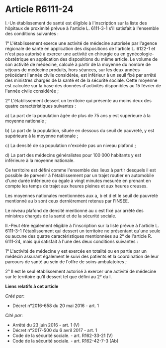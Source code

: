 # Article R6111-24

I.-Un établissement de santé est éligible à l'inscription sur la liste des hôpitaux de proximité prévue à l'article L.
6111-3-1 s'il satisfait à l'ensemble des conditions suivantes : 

1° L'établissement exerce une activité de médecine autorisée par l'agence régionale de santé en application des dispositions
de l'article L. 6122-1 et n'est pas autorisé à exercer une activité en chirurgie ou en gynécologie-obstétrique en application
des dispositions du même article. Le volume de son activité de médecine, calculé à partir de la moyenne du nombre de séjours
de médecine produits, hors séances, sur les deux années précédant l'année civile considérée, est inférieur à un seuil fixé
par arrêté des ministres chargés de la santé et de la sécurité sociale. Cette moyenne est calculée sur la base des données
d'activités disponibles au 15 février de l'année civile considérée ; 

2° L'établissement dessert un territoire qui présente au moins deux des quatre caractéristiques suivantes : 

a) La part de la population âgée de plus de 75 ans y est supérieure à la moyenne nationale ; 

b) La part de la population, située en dessous du seuil de pauvreté, y est supérieure à la moyenne nationale ; 

c) La densité de sa population n'excède pas un niveau plafond ; 

d) La part des médecins généralistes pour 100 000 habitants y est inférieure à la moyenne nationale. 

Ce territoire est défini comme l'ensemble des lieux à partir desquels il est possible de parvenir à l'établissement par un
trajet routier en automobile d'une durée inférieure ou égale à vingt minutes mesurée en prenant en compte les temps de trajet
aux heures pleines et aux heures creuses. 

Les moyennes nationales mentionnées aux a, b et d et le seuil de pauvreté mentionné au b sont ceux dernièrement retenus par
l'INSEE. 

Le niveau plafond de densité mentionné au c est fixé par arrêté des ministres chargés de la santé et de la sécurité sociale. 

II.-Peut être également éligible à l'inscription sur la liste prévue à l'article L. 6111-3-1 l'établissement qui dessert un
territoire ne présentant qu'une seule ou aucune des quatre caractéristiques mentionnées au 2° de l'article R. 6111-24, mais
qui satisfait à l'une des deux conditions suivantes : 

1° L'activité de médecine y est exercée en totalité ou en partie par un médecin assurant également le suivi des patients et
la coordination de leur parcours de santé au sein de l'offre de soins ambulatoires ; 

2° Il est le seul établissement autorisé à exercer une activité de médecine sur le territoire qu'il dessert tel que défini au
2° du I.

**Liens relatifs à cet article**

_Créé par_:

  - Décret n°2016-658 du 20 mai 2016 - art. 1

_Cité par_:

  - Arrêté du 23 juin 2016 - art. 1 (V)
  - Décret n°2017-500 du 6 avril 2017 - art. 1
  - Code de la sécurité sociale. - art. R162-33-21 (V)
  - Code de la sécurité sociale. - art. R162-42-7-3 (Ab)
